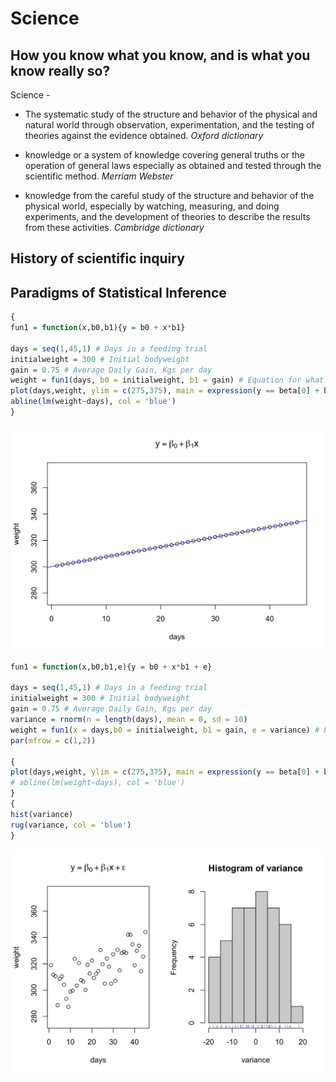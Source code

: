 # Science
## How you know what you know, and is what you know really so?

Science -

- The systematic study of the structure and behavior of the physical and natural world through observation, experimentation, and the testing of theories against the evidence obtained. *Oxford dictionary*

- knowledge or a system of knowledge covering general truths or the operation of general laws especially as obtained and tested through the scientific method. *Merriam Webster*

- knowledge from the careful study of the structure and behavior of the physical world, especially by watching, measuring, and doing experiments, and the  development of theories to describe the results from these activities. *Cambridge dictionary*

## History of scientific inquiry


## Paradigms of Statistical Inference




``` r
{
fun1 = function(x,b0,b1){y = b0 + x*b1}

days = seq(1,45,1) # Days in a feeding trial
initialweight = 300 # Initial bodyweight
gain = 0.75 # Average Daily Gain, Kgs per day
weight = fun1(days, b0 = initialweight, b1 = gain) # Equation for what the animal weighs on each day through the trial
plot(days,weight, ylim = c(275,375), main = expression(y == beta[0] + beta[1]*x))
abline(lm(weight~days), col = 'blue')
}
```

<img src="01-philosophy_files/figure-html/unnamed-chunk-1-1.png" width="672" />


``` r
fun1 = function(x,b0,b1,e){y = b0 + x*b1 + e}

days = seq(1,45,1) # Days in a feeding trial
initialweight = 300 # Initial bodyweight
gain = 0.75 # Average Daily Gain, Kgs per day
variance = rnorm(n = length(days), mean = 0, sd = 10)
weight = fun1(x = days,b0 = initialweight, b1 = gain, e = variance) # Equation for what the animal weighs on each day through the trial
par(mfrow = c(1,2))

{
plot(days,weight, ylim = c(275,375), main = expression(y == beta[0] + beta[1]*x + epsilon))
# abline(lm(weight~days), col = 'blue')
}
{
hist(variance)
rug(variance, col = 'blue')
}
```

<img src="01-philosophy_files/figure-html/unnamed-chunk-2-1.png" width="672" />
